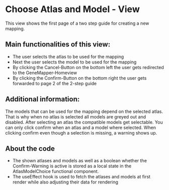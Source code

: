 # Choose Atlas and Model - View

This view shows the first page of a two step guide for creating a new mapping.


## Main functionalities of this view:

* The user selects the atlas to be used for the mapping
* Next the user selects the model to be used for the mapping
* By clicking the Cancel-Button on the bottom left the user gets redirected to the GeneMapper-Homeview
* By clicking the Confirm-Button on the bottom right the user gets forwarded to page 2 of the 2-step guide


## Additional information:

The models that can be used for the mapping depend on the selected atlas. That is why when no atlas is selected all models are greyed out and disabled. After selecting an atlas the compatible models get selectable. 
You can only click confirm when an atlas and a model where selected. When clicking confirm even though a selection is missing, a warning shows up.


## About the code

* The shown atlases and models as well as a boolean whether the Confirm-Warning is active is stored as a local state in the AtlasModelChoice functional component.
* The useEffect hook is used to fetch the atlases and models at first render while also adjusting their data for rendering
